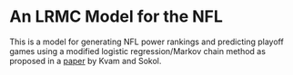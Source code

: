 # An LRMC Model for the NFL
This is a model for generating NFL power rankings and predicting playoff games using a modified logistic regression/Markov chain method as proposed in a [paper](https://www2.isye.gatech.edu/~jsokol/ncaa.pdf) by Kvam and Sokol.
